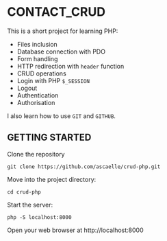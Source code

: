# CONTACT_CRUD

This is a short project for learning PHP: 

+ Files inclusion
+ Database connection with PDO
+ Form handling
+ HTTP redirection with `header` function
+ CRUD operations
+ Login with PHP `$_SESSION`
+ Logout 
+ Authentication
+ Authorisation 

I also learn how to use `GIT` and `GITHUB`.

## GETTING STARTED

Clone the repository

```shell
git clone https://github.com/ascaelle/crud-php.git
```
Move into the project directory:
```shell
cd crud-php
```

Start the server:
```shell
php -S localhost:8000
```

Open your web browser at http://localhost:8000


